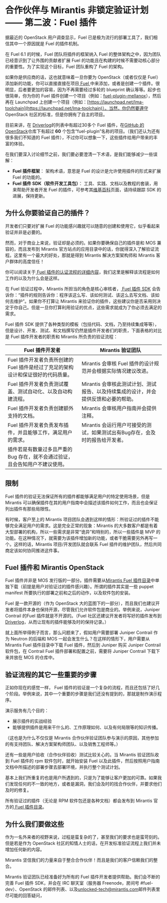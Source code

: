 # 合作伙伴与 Mirantis 非锁定验证计划 —— 第二波：Fuel 插件

据最近的 OpenStack 用户调查显示，Fuel 已是极为流行的部署工具了，我们相信其中一个原因就是 Fuel 的插件机制。

在 Fuel 6.1 的时候，Fuel 团队将插件的框架纳入 Fuel 的整体架构之中，因为团队已经意识到了让外围的贡献者扩展 Fuel 的功能且在构建的时候不需要动核心部分的重要性。为了实现这个目标，Fuel 团队重构了 Fuel 的架构。

如果你是供应商的话，这也就意味着一旦你要为 OpenStack（或者仅仅是 Fuel） 添加新的功能，你可以直接直接在项目[ Fuel ](https://github.com/openstack/fuel-web)中来添加，或者是创建一个插件。很明显，后者要更加的容易，因为不再需要经过多轮的 blueprint 确认等等。起步也很简单，你为你的 Fuel 插件创建一个项目（例如：[fuel-plugin-mellanox](https://github.com/openstack/fuel-plugin-mellanox)），然后再在 Launchpad 上创建一个项目（例如：[https://launchpad.net/lma-toolchain](https://launchpad.net/lma-toolchain)）。当然，你仍然要遵守 OpenStack 社区的标准，但是你拥有了自主的项目。

目前来讲，在 [Driverlog](http://stackalytics.com/report/driverlog?project_id=openstack%2Ffuel)的列表中有超过30多个 Fuel 插件，在[GitHub 的OpenStack](https://github.com/openstack)仓库下有超过 **60** 个包含“fuel-plugin”名称的项目。（我们还认为还有很多我们不知道的 Fuel 插件），不过你可以想象一下，这些插件给用户带来的丰富的体验。

在我们要深入讨论细节之前，我们要必要澄清一下术语，是我们能够减少一些误解：

* **Fuel 插件框架**： 架构术语，意思是 Fuel 的设计是允许使用插件的形式来扩展 Fuel 的功能的。
* **Fuel 插件 SDK（软件开发工具包）**： 工具、实践、文档以及教程的套装，用来帮助开发者开发 Fuel 的插件，可参考其[维基百科](https://wiki.openstack.org/wiki/Fuel/Plugins)页面，请持续跟踪 SDK 的进展，保持更新。

## 为什么你要验证自己的插件？

开发者们只要对扩展 Fuel 的功能感兴趣就可以随意的创建和使用它，似乎看起来验证并非是必要的。

然而，对于商业上来说，验证却是必须的。如果你要确保自己的插件是和 MOS 兼容的，而且发布到 Mirantis 官方站点的应用目录中的话，你就得深入了解验证流程。这里有一个最大的好处，那就是得到 Mirantis 解决方案架构师和 Mirantis 客户群体的高度信任！

你可以阅读关于[ Fuel 插件的认证流程的详细内容](https://www.mirantis.com/partners/become-mirantis-unlocked-partner/fuel-plugin-development/fuel-plugin-validation/)，我们这里是解释该流程是如何工作的以及为什么会是这样。

在 Fuel 验证过程中，Mirantis 所担当的角色是核心审核者，[ Fuel 插件 SDK](https://wiki.openstack.org/wiki/Fuel/Plugins) 会告诉你：“插件的规则告诉你：程序该这么写、该如何测试、该这么去写文档、该如何去维护”。如果你不打算让 Mirantis 来验证你的插件，这些建议你是否采用则决定于你自己。但是一旦你打算利用验证的优点，这些需求就成为了你必须去满足的需求。

Fuel 插件 SDK 提供了各种类型的模板（包括代码、文档，乃至持续集成等等），但是设计、开发、测试、和文档撰写仍然是插件开发者们的职责，下面表格的对比是 Fuel 插件开发者的职责和 Mirantis 所负责的验证流程：


Fuel 插件开发者 | Mirantis 验证团队 
------------ | ------------- 
Fuel 插件开发者负责所创建的 Fuel 插件是经过了充足的架构设计和保证很好的代码质量。 |   Mirantis 会审核 Fuel 插件的设计规范并会根据实际情况建议改进。
Fuel 插件开发者负责测试覆盖、测试自动化、以及自动构建流程。 | Mirantis 会审核此测试计划、测试报告、以及持续集成的设计，并会提供反馈和必要的帮助。
Fuel 插件开发者负责创建额外支持的文档。 | Mirantis 会审核用户指南并会提供注释。
Fuel 插件开发者负责发布插件，并且能够工作，满足用户的需求。 | Mirantis 会运行用户可接受的测试，如果测试出有Bug存在，会及时的报告给开发者。
 | 插件若是有数量过多且严重的 Bug 存在，就不会通过验证，且会告知用户不建议使用。
   
## 限制

Fuel 插件的验证无法保证所有的插件都能够满足用户的特定使用场景，但是 Mirantis 可以确保插件在其的用户指南中会描述该插件如何工作，而且也会保证列出插件有那些局限性。

有时候，客户至上的 Mirantis 项目团队会遇到这样的情形：所验证过的插件不能够完全满足用户的需求。这是完全正常的现象：Mirantis 的大多数客户都是有着大型部署的机构，所以一些需求是非常“诡异”和特别的，所以一些插件是 MVP 的功能。在这种情况下，就需要为该插件增加新的功能，或者干脆需要另外再写一个。这样的话，Mirantis 项目/开发团队就会联系 Fuel 插件的维护团队，然后共同商定该如何协同推进这件事。

## Fuel 插件和 Mirantis OpenStack

Fuel 插件并非是 MOS 发行版的一部分。插件需要从[Mirantis Fuel 插件目录](https://www.mirantis.com/validated-solution-integrations/fuel-plugins/)中单独下载（前提是用户对验证过的插件感兴趣）。所谓的插件其实是一些 puppet manifest 所要执行的部署之前和之后的动作，以及软件包的安装。

Fuel 是一款开源的（作为 OpenStack 大的蓝图下的一部分），而且我们也建议开发者将插件本身也保持开源，尽管我们允许软件包是商业的。举例来说，Juniper Contrail 的Fuel 插件就是不开源的。（Fuel 社区还建议开发者将写好的插件发布到[Driverlog](http://stackalytics.com/report/driverlog?project_id=openstack%2Ffuel)，从而让现有的插件能够及时的保持记录。）

就上面所举得例子而言，那么问题来了，假如用户需要部署 Juniper Contrail 作为 Neutron 的后端和 MOS 一起会发生什么？在这样的情形下，用户需要从 Mirantis Fuel 插件目录中下载 Fuel 插件，然后到 Juniper 购买 Juniper  Contrail 软件包，在 Contrail Fuel 插件部署和配置之前，需要将 Juniper Contrail 下载下来并放在 MOS 的仓库中。

## 验证流程的其它一些重要的步骤

正如你现在的感觉一样， Fuel 插件的验证是一个复杂的流程，而且还包括了好几个阶段。举例来说，其中一个重要的步骤是我们还没有提到的，那就是制作演示程序。

演示服务有几个目的：

* 展示插件的实战经验
* 能够提供插件是用来干什么的、工作原理如何、以及有何局限等的知识传播。

（这也是为什么不仅仅是 Mirantis 合作伙伴验证团队参与演示的原因，其他参加的有支持团队、解决方案架构师团队、以及销售工程师等。）

还有一些是用户验收（合作伙伴验收）测试比较关心的。当 Mirantis 验证团队收到 Fuel 插件的 rpm 软件包时，就开始安装 Fuel 以及此插件，然后按照用户指南文档中所描述的部署步骤去部署环境，并执行整个测试计划。

基本上我们所重复的也是用户所遇到的，只是为了能够让客户更加的可靠。如果我们发现任何的不一致的地方，或者是漏洞，我们会及时的找合作伙伴，并要求他们及时的修复。

所有验证过的插件（无论是 RPM 软件包还是各种文档）都会发布到 Mirantis 官方的[ Fuel 插件目录](https://www.mirantis.com/validated-solution-integrations/fuel-plugins/)。

## **为什么我们要做这些**

作为一名外来者的视野来说，过程是蛮复杂的了，甚至我们的要求也是蛮苛刻的。但是若是作为 OpenStack 社区的知情人士的话，在开发标准验证流程上我们并未增加任何新的内容。

Mirantis 坚信我们的力量来自于整合合作伙伴！而且是我们的客户信赖我们的整合。

Mirantis 验证团队已经准备好为所有的 Fuel 插件开发者提供帮助。我们会不断的完善 Fuel 插件 SDK，并会在 IRC 聊天室（服务器 Freenode，房间号 #fuel-dev）、OpenStack 的邮件列表、以及[unlocked-tech@mirantis.com](mailto:unlocked-tech@mirantis.com)邮件列表里尽可能的回答疑问，
